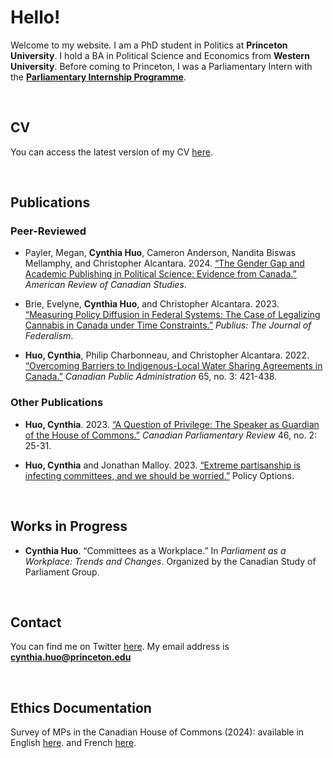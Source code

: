 # Hello! 
Welcome to my website. I am a PhD student in Politics at **Princeton University**. I hold a BA in Political Science and Economics from **Western University**. Before coming to Princeton, I was a Parliamentary Intern with the [**Parliamentary Internship Programme**](https://pip-psp.org/).

<br/>

## CV 
You can access the latest version of my CV [here](cynthiachuo.github.io/documents/CV-09-2024.pdf).

<br/>

## Publications
### Peer-Reviewed 
- Payler, Megan, **Cynthia Huo**, Cameron Anderson, Nandita Biswas Mellamphy, and Christopher Alcantara. 2024. [“The Gender Gap and Academic Publishing in Political Science: Evidence from Canada.”](https://doi.org/10.1080/02722011.2024.2349432) _American Review of Canadian Studies_.

- Brie, Evelyne, **Cynthia Huo**, and Christopher Alcantara. 2023. [“Measuring Policy Diffusion in Federal Systems: The Case of Legalizing Cannabis in Canada under Time Constraints.”](https://doi.org/10.1093/publius/pjad036) _Publius: The Journal of Federalism_.

- **Huo, Cynthia**, Philip Charbonneau, and Christopher Alcantara. 2022. [“Overcoming Barriers to Indigenous-Local Water Sharing Agreements in Canada.”](https://doi.org/10.1111/capa.12492) _Canadian Public Administration_ 65, no. 3: 421-438.

### Other Publications 
- **Huo, Cynthia**. 2023. [“A Question of Privilege: The Speaker as Guardian of the House of Commons.”](https://www.revparlcan.ca/wp-content/uploads/2023/11/46n2e_23Whole.pdf) _Canadian Parliamentary Review_ 46, no. 2: 25-31. 

- **Huo, Cynthia** and Jonathan Malloy. 2023. [“Extreme partisanship is infecting committees, and we should be worried.”](https://policyoptions.irpp.org/magazines/march-2023/house-committees-extreme-partisanship/) Policy Options.

<br/>

## Works in Progress
- **Cynthia Huo**. “Committees as a Workplace.” In _Parliament as a Workplace: Trends and Changes_. Organized by the Canadian Study of Parliament Group. 

<br/>

## Contact 
You can find me on Twitter [here](https://twitter.com/cynthiachuo). My email address is **cynthia.huo@princeton.edu**

<br/>

## Ethics Documentation
Survey of MPs in the Canadian House of Commons (2024): available in English [here](cynthiachuo.github.io/documents/Ethics-Documentation-English.pdf).
 and French [here](cynthiachuo.github.io/documents/Ethics-Documentation-French.pdf). 
